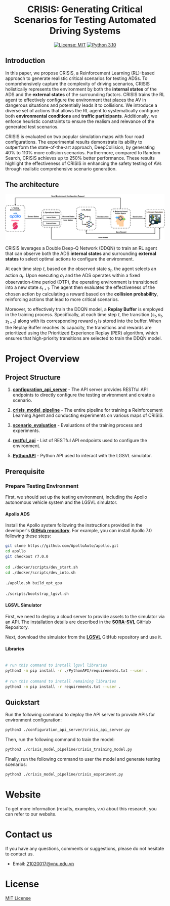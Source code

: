 
<div align="center">

# CRISIS: Generating Critical Scenarios for Testing Automated Driving Systems
[![License: MIT](https://img.shields.io/badge/License-MIT-green.svg)](https://opensource.org/licenses/MIT) [![Python 3.10](https://img.shields.io/badge/python-3.10+-blue.svg)](https://www.python.org/downloads/release/python-31012/) 
</div>

## Introduction

In this paper, we propose CRISIS, a Reinforcement Learning (RL)-based approach to generate realistic critical scenarios for testing ADSs.
To comprehensively capture the complexity of driving scenarios, CRISIS holistically represents the environment by both the **internal states** of the ADS and the **external states** of the surrounding factors. 
CRISIS trains the RL agent to effectively configure the environment that places the AV in dangerous situations and potentially leads it to collisions. 
We introduce a diverse set of actions that allows the RL agent to systematically configure both **environmental conditions** and **traffic participants**.
Additionally, we enforce heuristic constraints to ensure the realism and relevance of the generated test scenarios.

CRISIS is evaluated on two popular simulation maps with four road configurations. The experimental results demonstrate its ability to outperform the state-of-the-art approach, DeepCollision, by generating 40\% to 110\% more collision scenarios. Furthermore, compared to Random Search, CRISIS achieves up to 250\% better performance. These results highlight the effectiveness of CRISIS in enhancing the safety testing of AVs through realistic comprehensive scenario generation.

## The architecture
![](figs/CRISIS-architecture.png)

CRISIS leverages a Double Deep-Q Network (DDQN) to train an RL agent that can observe both the ADS **internal states** and surrounding **external states** to select optimal actions to configure the environment. 

At each time step $t$, based on the observed state $s_t$, the agent selects an action $a_t$. Upon executing $a_t$ and the ADS operates within a fixed observation-time period (OTP), the operating environment is transitioned into a new state $s_{t+1}$. The agent then evaluates the effectiveness of the chosen action by calculating a reward based on the **collision probability**, reinforcing actions that lead to more critical scenarios. 

Moreover, to effectively train the DDQN model, a **Replay Buffer** is employed in the training process. Specifically, at each time step $t$, the transition  $\langle s_t, a_t, s_{t+1} \rangle$ along with its corresponding reward $r_t$ is stored into the buffer. When the Replay Buffer reaches its capacity, the transitions and rewards are prioritized using the Prioritized Experience Replay (PER) algorithm, which ensures that high-priority transitions are selected to train the DDQN model.


# Project Overview

## Project Structure

1. **[configuration_api_server](https://github.com/trunghieu1109/MoViTe/tree/reconstruct_project/configuration_api_server)** - The API server provides RESTful API endpoints to directly configure the testing environment and create a scenario.

2. **[crisis_model_pipeline](https://github.com/trunghieu1109/MoViTe/tree/reconstruct_project/crisis_model_pipeline)** - The entire pipeline for training a Reinforcement Learning Agent and conducting experiments on various maps of CRISIS.

3. **[scenario_evaluation](https://github.com/trunghieu1109/MoViTe/tree/reconstruct_project/scenarios_evaluation)** - Evaluations of the training process and experiments.

4. **[restful_api](https://github.com/trunghieu1109/MoViTe/tree/reconstruct_project/restful_api)** - List of RESTful API endpoints used to configure the environment.

5. **[PythonAPI](https://github.com/trunghieu1109/MoViTe/tree/reconstruct_project/PythonAPI)** - Python API used to interact with the LGSVL simulator. 

## Prerequisite

### Prepare Testing Environment
First, we should set up the testing environment, including the Apollo autonomous vehicle system and the LGSVL simulator.

#### Apollo ADS

Install the Apollo system following the instructions provided in the developer's **[GitHub repository](https://github.com/ApolloAuto/apollo)**. For example, you can install Apollo 7.0 following these steps:

```bash
git clone https://github.com/ApolloAuto/apollo.git
cd apollo
git checkout r7.0.0

cd ./docker/scripts/dev_start.sh 
cd ./docker/scripts/dev_into.sh

./apollo.sh build_opt_gpu

./scripts/bootstrap_lgsvl.sh
```

#### LGSVL Simulator

First, we need to deploy a cloud server to provide assets to the simulator via an API. The installation details are described in the **[SORA-SVL](https://github.com/YuqiHuai/SORA-SVL)** GitHub Repository.

Next, download the simulator from the **[LGSVL](https://github.com/lgsvl/simulator/releases/tag/2021.3)** GitHub repository and use it.

#### Libraries


```bash

# run this command to install lgsvl libraries
python3 -m pip install -r ./PythonAPI/requirements.txt --user .

# run this command to install remaining libraries
python3 -m pip install -r requirements.txt --user .
```

## Quickstart

Run the following command to deploy the API server to provide APIs for environment configuration:

```bash
python3 ./configuration_api_server/crisis_api_server.py
```

Then, run the following command to train the model:

```bash
python3 ./crisis_model_pipeline/crisis_training_model.py
```

Finally, run the following command to user the model and generate testing scenarios:

```bash
python3 ./crisis_model_pipeline/crisis_experiment.py
```

# Website

To get more information (results, examples, v.v) about this research, you can refer to our website.

# Contact us
If you have any questions, comments or suggestions, please do not hesitate to contact us.
- Email: 21020017@vnu.edu.vn

# License
[MIT License](LICENSE)